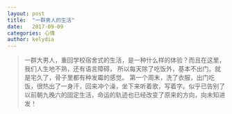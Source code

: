 ```yaml
---
layout: post
title:  "一群男人的生活"
date:   2017-09-09
categories: 心情
author: kelydia
---
```


>一群大男人，重回学校宿舍式的生活，是一种什么样的体验？而且在这里，我们人生地不熟，还有语言障碍，
所以每天除了吃饭外，基本不出门。就是宅久了，骨子里都有种发霉的感觉。
>第一个周末，洗了衣服，出门吃饭，很热出了一身汗，回来冲个澡，坐下来听着歌，写着字。似乎已告别了
以前朝九晚六的固定生活，命运的轨迹也已经改变了原来的方向，向未知进发！